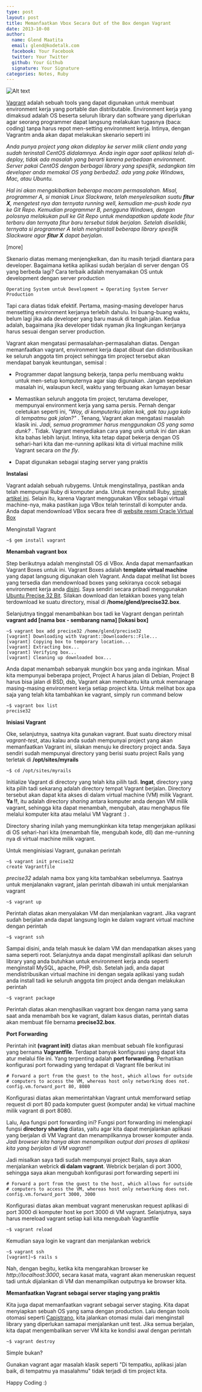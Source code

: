 ```yaml
---
type: post
layout: post
title: Memanfaatkan Vbox Secara Out of the Box dengan Vagrant
date: 2013-10-08
author:
  name: Glend Maatita
  email: glend@kodetalk.com
  facebook: Your Facebook
  twitter: Your Twitter
  github: Your Github
  signature: Your Signature
categories: Notes, Ruby 
---
```


![Alt text](/images/vagrant.png)

[Vagrant](http://www.vagrantup.com/) adalah sebuah tools yang dapat digunakan untuk membuat environment kerja yang portable dan distributable. Environment kerja yang dimaksud adalah OS beserta seluruh library dan software yang diperlukan agar seorang programmer dapat langsung melakukan tugasnya (baca: coding) tanpa harus repot men-setting environment kerja. Intinya, dengan Vagrantm anda akan dapat melakukan skenario seperti ini

*Anda punya project yang akan dideploy ke server milik client anda yang sudah terinstall CentOS didalamnya. Anda ingin agar saat aplikasi telah di-deploy, tidak ada masalah yang berarti karena perbedaan environment. Server pakai CentOS dengan berbagai library yang spesifik, sedangkan tim developer anda memakai OS yang berbeda2. ada yang pake Windows, Mac, atau Ubuntu.*

*Hal ini akan mengakibatkan beberapa macam permasalahan. Misal, programmer A, si maniak Linux Slackware, telah menyelesaikan suatu **fitur X**, mengetest nya dan ternyata running well, kemudian me-push kode nya ke Git Repo. Kemudian programmer B, pengguna Windows, dengan polosnya melakukan pull ke Git Repo untuk mendapatkan update kode fitur terbaru dan ternyata fitur baru tersebut tidak berjalan. Setelah diselidiki, ternyata si programmer A telah menginstall beberapa library spesifik Slackware agar **fitur X** dapat berjalan*. 

[more]

Skenario diatas memang menjengkelkan, dan itu masih terjadi diantara para developer. Bagaimana ketika aplikasi sudah berjalan di server dengan OS yang berbeda lagi? Cara terbaik adalah menyamakan OS untuk development dengan server production

    Operating System untuk Development = Operating System Server Production
    
Tapi cara diatas tidak efektif. Pertama, masing-masing developer harus mensetting environment kerjanya terlebih dahulu. Ini buang-buang waktu, belum lagi jika ada developer yang baru masuk di tengah jalan. Kedua adalah, bagaimana jika developer tidak nyaman jika lingkungan kerjanya harus sesuai dengan server production. 

Vagrant akan mengatasi permasalahan-permasalahan diatas. Dengan memanfaatkan vagrant, environment kerja dapat dibuat dan didistribusikan ke seluruh anggota tim project sehingga tim project tersebut akan mendapat banyak keuntungan, semisal :

* Programmer dapat langsung bekerja, tanpa perlu membuang waktu untuk men-setup komputernya agar siap digunakan. Jangan sepelekan masalah ini, walaupun kecil, waktu yang terbuang akan lumayan besar

* Memastikan seluruh anggota tim project, terutama developer, mempunyai environment kerja yang sama persis. Pernah dengar celetukan seperti ini, *"Woy, di komputerku jalan kok, gak tau juga kalo di tempatmu gak jalan?"* . Tenang, Vagrant akan mengatasi masalah klasik ini. *Jadi,  semua programmer harus menggunakan OS yang sama dunk?* . Tidak. Vagrant menyediakan cara yang unik untuk ini dan akan kita bahas lebih lanjut. Intinya, kita tetap dapat bekerja dengan OS sehari-hari kita dan me-running aplikasi kita di virtual machine milik Vagrant secara *on the fly*.

* Dapat digunakan sebagai staging server yang praktis

**Instalasi**

Vagrant adalah sebuah rubygems. Untuk menginstallnya, pastikan anda telah mempunyai Ruby di komputer anda. Untuk menginstall Ruby, [simak artikel ini](http://kodetalk.com/2013/10/05/setting-environment-untuk-ruby-development-part-1.html). Selain itu, karena Vagrant menggunakan VBox sebagai virtual machine-nya, maka pastikan juga VBox telah terinstall di komputer anda. Anda dapat mendownload VBox secara free di [website resmi Oracle Virtual Box](https://www.virtualbox.org/wiki/Downloads)

Menginstall Vagrant

    ~$ gem install vagrant

**Menambah vagrant box**

Step berikutnya adalah menginstall OS di VBox. Anda dapat memanfaatkan Vagrant Boxes untuk ini. Vagrant Boxes adalah **template virtual machine** yang dapat langsung digunakan oleh Vagrant. Anda dapat melihat list boxes yang tersedia dan mendownload boxes yang sekiranya cocok sebagai environment kerja anda [disini](http://www.vagrantbox.es/). Saya sendiri secara pribadi menggunakan [Ubuntu Precise 32 Bit](http://files.vagrantup.com/precise32.box). Silakan download dan letakkan boxes yang telah terdownload ke suatu directory, misal di **/home/glend/precise32.box**.

Selanjutnya tinggal menambahkan box tadi ke Vagrant dengan perintah **vagrant add [nama box - sembarang nama] [lokasi box]**

    ~$ vagrant box add precise32 /home/glend/precise32
    [vagrant] Downloading with Vagrant::Downloaders::File...
    [vagrant] Copying box to temporary location...
    [vagrant] Extracting box...
    [vagrant] Verifying box...
    [vagrant] Cleaning up downloaded box...
    
Anda dapat menambah sebanyak mungkin box yang anda inginkan. Misal kita mempunyai beberapa project, Project A harus jalan di Debian, Project B harus bisa jalan di BSD, dsb, Vagrant akan membantu kita untuk memanage masing-masing environment kerja setiap project kita. Untuk melihat box apa saja yang telah kita tambahkan ke vagrant, simply run command below

    ~$ vagrant box list
    precise32


**Inisiasi Vagrant**
    
Oke, selanjutnya, saatnya kita gunakan vagrant. Buat suatu directory misal *vagrant-test*, atau kalau anda sudah mempunyai project yang akan memanfaatkan Vagrant ini, silakan menuju ke directory project anda. Saya sendiri sudah mempunyai directory yang berisi suatu project Rails yang terletak di **/opt/sites/myrails**

    ~$ cd /opt/sites/myrails
    
Initialize Vagrant di directory yang telah kita pilih tadi. **Ingat**, directory yang kita pilih tadi sekarang adalah directory tempat Vagrant berjalan. Directory tersebut akan dapat kita akses di dalam virtual machine (VM) milik Vagrant. **Ya !!**, itu adalah directory *sharing* antara komputer anda dengan VM milik vagrant, sehingga kita dapat menambah, mengubah, atau menghapus file melalui komputer kita atau melalui VM Vagrant :) . 

Directory sharing inilah yang memungkinkan kita tetap mengerjakan aplikasi di OS sehari-hari kita (menambah file, mengubah kode, dll) dan me-running nya di virtual machine milik vagrant.

Untuk menginisiasi Vagrant, gunakan perintah

    ~$ vagrant init precise32
    create Vagrantfile
    
*precise32* adalah nama box yang kita tambahkan sebelumnya. Saatnya untuk menjalanakn vagrant, jalan perintah dibawah ini untuk menjalankan vagrant

    ~$ vagrant up
    
Perintah diatas akan menyalakan VM dan menjalankan vagrant. Jika vagrant sudah berjalan anda dapat langsung login ke dalam vagrant virtual machine dengan perintah

    ~$ vagrant ssh
    
Sampai disini, anda telah masuk ke dalam VM dan mendapatkan akses yang sama seperti root. Selanjutnya anda dapat menginstall aplikasi dan seluruh library yang anda butuhkan untuk environment kerja anda seperti menginstall MySQL, apache, PHP, dsb. Setelah jadi, anda dapat mendistribusikan virtual machine ini dengan segala aplikasi yang sudah anda install tadi ke seluruh anggota tim project anda dengan melakukan perintah

    ~$ vagrant package
    
Perintah diatas akan menghasilkan vagrant box dengan nama yang sama saat anda menambah box ke vagrant, dalam kasus diatas, perintah diatas akan membuat file bernama **precise32.box**. 

**Port Forwarding**

Perintah init **(vagrant init)** diatas akan membuat sebuah file konfigurasi yang bernama **Vagrantfile**. Terdapat banyak konfigurasi yang dapat kita atur melalui file ini. Yang terpenting adalah **port forwarding**. Perhatikan konfigurasi port forwading yang terdapat di Vagrant file berikut ini

    # Forward a port from the guest to the host, which allows for outside
    # computers to access the VM, whereas host only networking does not.
    config.vm.forward_port 80, 8080
    
Konfigurasi diatas akan memerintahkan Vagrant untuk memforward setiap request di port 80 pada komputer guest (komputer anda) ke virtual machine milik vagrant di port 8080. 

Lalu, Apa fungsi port forwarding ini? Fungsi port forwarding ini melengkapi fungsi **directory sharing** diatas, yaitu agar kita dapat menjalankan aplikasi yang berjalan di VM Vagrant dan menampilkannya browser komputer anda. *Jadi browser kita hanya akan menampilkan output dari proses di aplikasi kita yang berjalan di VM vagrant!!*

Jadi misalkan saya tadi sudah mempunyai project Rails, saya akan menjalankan webrick **di dalam vagrant**. Webrick berjalan di port 3000, sehingga saya akan mengubah konfigurasi port forwarding seperti ini

    # Forward a port from the guest to the host, which allows for outside
    # computers to access the VM, whereas host only networking does not.
    config.vm.forward_port 3000, 3000

Konfigurasi diatas akan membuat vagrant meneruskan request aplikasi di port 3000 di komputer host ke port 3000 di VM vagrant. Selanjutnya, saya harus mereload vagrant setiap kali kita mengubah Vagrantfile

    ~$ vagrant reload
    
Kemudian saya login ke vagrant dan menjalankan webrick

    ~$ vagrant ssh
    [vagrant]~$ rails s
    
Nah, dengan begitu, ketika kita mengarahkan browser ke *http://localhost:3000*, secara kasat mata, vagrant akan meneruskan request tadi untuk dijalankan di VM dan menampilkan outputnya ke browser kita.

**Memanfaatkan Vagrant sebagai server staging yang praktis**

Kita juga dapat memanfaatkan vagrant sebagai server staging. Kita dapat menyiapkan sebuah OS yang sama dengan production. Lalu dengan tools otomasi seperti [Capistrano](http://www.capistranorb.com/), kita jalankan otomasi mulai dari menginstall library yang diperlukan samapai menjalankan unit test. Jika semua berjalan, kita dapat mengembalikan server VM kita ke kondisi awal dengan perintah

    ~$ vagrant destroy
    
Simple bukan? 

Gunakan vagrant agar masalah klasik seperti "Di tempatku, aplikasi jalan baik, di tempatmu ya masalahmu" tidak terjadi di tim project kita.

Happy Coding :)